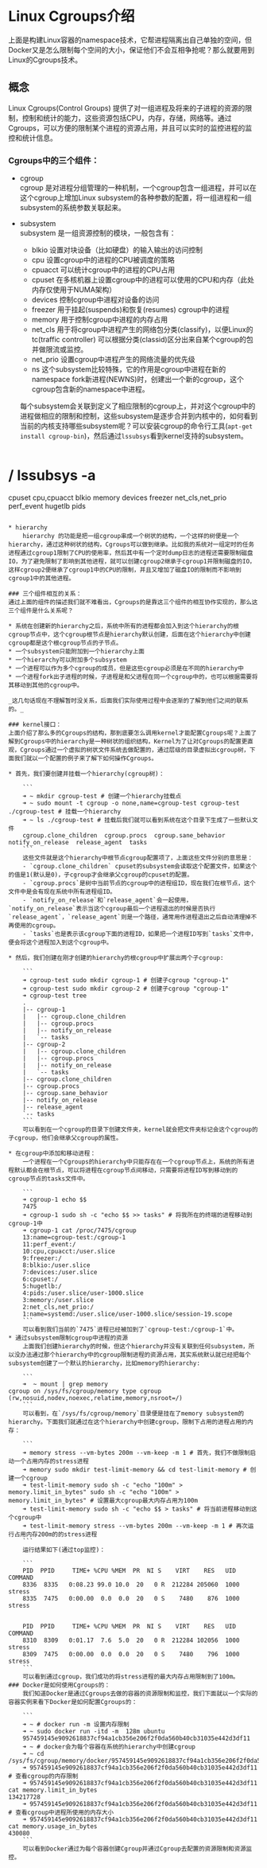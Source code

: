 # Linux Cgroups介绍
上面是构建Linux容器的namespace技术，它帮进程隔离出自己单独的空间，但Docker又是怎么限制每个空间的大小，保证他们不会互相争抢呢？那么就要用到Linux的Cgroups技术。

## 概念
Linux Cgroups(Control Groups) 提供了对一组进程及将来的子进程的资源的限制，控制和统计的能力，这些资源包括CPU，内存，存储，网络等。通过Cgroups，可以方便的限制某个进程的资源占用，并且可以实时的监控进程的监控和统计信息。  
### Cgroups中的三个组件：  

* cgroup  
	cgroup 是对进程分组管理的一种机制，一个cgroup包含一组进程，并可以在这个cgroup上增加Linux subsystem的各种参数的配置，将一组进程和一组subsystem的系统参数关联起来。
* subsystem  
	subsystem 是一组资源控制的模块，一般包含有：
	
	- blkio 设置对块设备（比如硬盘）的输入输出的访问控制
	- cpu 设置cgroup中的进程的CPU被调度的策略
	- cpuacct 可以统计cgroup中的进程的CPU占用
	- cpuset 在多核机器上设置cgroup中的进程可以使用的CPU和内存（此处内存仅使用于NUMA架构）
	- devices 控制cgroup中进程对设备的访问
	- freezer 用于挂起(suspends)和恢复(resumes) cgroup中的进程
	- memory 用于控制cgroup中进程的内存占用
	- net_cls 用于将cgroup中进程产生的网络包分类(classify)，以便Linux的tc(traffic controller) 可以根据分类(classid)区分出来自某个cgroup的包并做限流或监控。
	- net_prio 设置cgroup中进程产生的网络流量的优先级
	- ns 这个subsystem比较特殊，它的作用是cgroup中进程在新的namespace fork新进程(NEWNS)时，创建出一个新的cgroup，这个cgroup包含新的namespace中进程。  

	每个subsystem会关联到定义了相应限制的cgroup上，并对这个cgroup中的进程做相应的限制和控制，这些subsystem是逐步合并到内核中的，如何看到当前的内核支持哪些subsystem呢？可以安装cgroup的命令行工具(`apt-get install cgroup-bin`)，然后通过`lssubsys`看到kernel支持的subsystem。  	
	
	```shell
# / lssubsys -a
cpuset
cpu,cpuacct
blkio
memory
devices
freezer
net_cls,net_prio
perf_event
hugetlb
pids
```

* hierarchy  
	hierarchy 的功能是把一组cgroup串成一个树状的结构，一个这样的树便是一个hierarchy，通过这种树状的结构，Cgroups可以做到继承。比如我的系统对一组定时的任务进程通过cgroup1限制了CPU的使用率，然后其中有一个定时dump日志的进程还需要限制磁盘IO，为了避免限制了影响到其他进程，就可以创建cgroup2继承于cgroup1并限制磁盘的IO，这样cgroup2便继承了cgroup1中的CPU的限制，并且又增加了磁盘IO的限制而不影响到cgroup1中的其他进程。
	
### 三个组件相互的关系：
通过上面的组件的描述我们就不难看出，Cgroups的是靠这三个组件的相互协作实现的，那么这三个组件是什么关系呢？  

* 系统在创建新的hierarchy之后，系统中所有的进程都会加入到这个hierarchy的根cgroup节点中，这个cgroup根节点是hierarchy默认创建，后面在这个hierarchy中创建cgroup都是这个根cgroup节点的子节点。
* 一个subsystem只能附加到一个hierarchy上面
* 一个hierarchy可以附加多个subsystem
* 一个进程可以作为多个cgroup的成员，但是这些cgroup必须是在不同的hierarchy中
* 一个进程fork出子进程的时候，子进程是和父进程在同一个cgroup中的，也可以根据需要将其移动到其他的cgroup中。

_这几句话现在不理解暂时没关系，后面我们实际使用过程中会逐渐的了解到他们之间的联系的。_
		
### kernel接口：
上面介绍了那么多的Cgroups的结构，那到底要怎么调用kernel才能配置Cgroups呢？上面了解到Cgroups中的hierarchy是一种树状的组织结构，Kernel为了让对Cgroups的配置更直观，Cgroups通过一个虚拟的树状文件系统去做配置的，通过层级的目录虚拟出cgroup树，下面我们就以一个配置的例子来了解下如何操作Cgroups。  

* 首先，我们要创建并挂载一个hierarchy(cgroup树)：

	```
	➜ ~ mkdir cgroup-test # 创建一个hierarchy挂载点
	➜ ~ sudo mount -t cgroup -o none,name=cgroup-test cgroup-test ./cgroup-test # 挂载一个hierarchy
	➜ ~ ls ./cgroup-test # 挂载后我们就可以看到系统在这个目录下生成了一些默认文件
	cgroup.clone_children  cgroup.procs  cgroup.sane_behavior  notify_on_release  release_agent  tasks
	```		
	这些文件就是这个hierarchy中根节点cgroup配置项了，上面这些文件分别的意思是：
	- `cgroup.clone_children` cpuset的subsystem会读取这个配置文件，如果这个的值是1(默认是0)，子cgroup才会继承父cgroup的cpuset的配置。
	- `cgroup.procs`是树中当前节点的cgroup中的进程组ID，现在我们在根节点，这个文件中是会有现在系统中所有进程组ID。
	- `notify_on_release`和`release_agent`会一起使用，`notify_on_release`表示当这个cgroup最后一个进程退出的时候是否执行`release_agent`，`release_agent`则是一个路径，通常用作进程退出之后自动清理掉不再使用的cgroup。
	- `tasks`也是表示该cgroup下面的进程ID，如果把一个进程ID写到`tasks`文件中，便会将这个进程加入到这个cgroup中。

* 然后，我们创建在刚才创建的hierarchy的根cgroup中扩展出两个子cgroup:

	```
	➜ cgroup-test sudo mkdir cgroup-1 # 创建子cgroup "cgroup-1"
	➜ cgroup-test sudo mkdir cgroup-2 # 创建子cgroup "cgroup-1"
	➜ cgroup-test tree
	.
	|-- cgroup-1
	|   |-- cgroup.clone_children
	|   |-- cgroup.procs
	|   |-- notify_on_release
	|   `-- tasks
	|-- cgroup-2
	|   |-- cgroup.clone_children
	|   |-- cgroup.procs
	|   |-- notify_on_release
	|   `-- tasks
	|-- cgroup.clone_children
	|-- cgroup.procs
	|-- cgroup.sane_behavior
	|-- notify_on_release
	|-- release_agent
	`-- tasks
	```
	可以看到在一个cgroup的目录下创建文件夹，kernel就会把文件夹标记会这个cgroup的子cgroup，他们会继承父cgroup的属性。
	
* 在cgroup中添加和移动进程：  
	一个进程在一个Cgroups的hierarchy中只能存在在一个cgroup节点上，系统的所有进程默认都会在根节点，可以将进程在cgroup节点间移动，只需要将进程ID写到移动到的cgroup节点的tasks文件中。
	
	```
	➜ cgroup-1 echo $$
	7475
	➜ cgroup-1 sudo sh -c "echo $$ >> tasks" # 将我所在的终端的进程移动到cgroup-1中
	➜ cgroup-1 cat /proc/7475/cgroup
	13:name=cgroup-test:/cgroup-1
	11:perf_event:/
	10:cpu,cpuacct:/user.slice
	9:freezer:/
	8:blkio:/user.slice
	7:devices:/user.slice
	6:cpuset:/
	5:hugetlb:/
	4:pids:/user.slice/user-1000.slice
	3:memory:/user.slice
	2:net_cls,net_prio:/
	1:name=systemd:/user.slice/user-1000.slice/session-19.scope
	```
	可以看到我们当前的`7475`进程已经被加到了`cgroup-test:/cgroup-1`中。
* 通过subsystem限制cgroup中进程的资源  
	上面我们创建hierarchy的时候，但这个hierarchy并没有关联到任何subsystem，所以没办法通过那个hierarchy中的cgroup限制进程的资源占用，其实系统默认就已经把每个subsystem创建了一个默认的hierarchy，比如memory的hierarchy:
	
	```
	➜  ~ mount | grep memory
cgroup on /sys/fs/cgroup/memory type cgroup (rw,nosuid,nodev,noexec,relatime,memory,nsroot=/)
	```
	可以看到，在`/sys/fs/cgroup/memory`目录便是挂在了memory subsystem的hierarchy。下面我们就通过在这个hierarchy中创建cgroup，限制下占用的进程占用的内存：
	
	```
	➜ memory stress --vm-bytes 200m --vm-keep -m 1 # 首先，我们不做限制启动一个占用内存的stress进程
	➜ memory sudo mkdir test-limit-memory && cd test-limit-memory # 创建一个cgroup
	➜ test-limit-memory sudo sh -c "echo "100m" > memory.limit_in_bytes" sudo sh -c "echo "100m" > memory.limit_in_bytes" # 设置最大cgroup最大内存占用为100m
	➜ test-limit-memory sudo sh -c "echo $$ > tasks" # 将当前进程移动到这个cgroup中
	➜ test-limit-memory stress --vm-bytes 200m --vm-keep -m 1 # 再次运行占用内存200m的的stress进程
	```
	运行结果如下(通过top监控)：
	
	```
	PID  PPID     TIME+ %CPU %MEM  PR  NI S    VIRT    RES   UID COMMAND
	8336  8335   0:08.23 99.0 10.0  20   0 R  212284 205060  1000 stress
	8335  7475   0:00.00  0.0  0.0  20   0 S    7480    876  1000 stress
	
	
	PID  PPID     TIME+ %CPU %MEM  PR  NI S    VIRT    RES   UID COMMAND
	8310  8309   0:01.17  7.6  5.0  20   0 R  212284 102056  1000 stress
	8309  7475   0:00.00  0.0  0.0  20   0 S    7480    796  1000 stress
	```
	可以看到通过cgroup，我们成功的将stress进程的最大内存占用限制到了100m。	
### Docker是如何使用Cgroups的：
	我们知道Docker是通过Cgroups去做的容器的资源限制和监控，我们下面就以一个实际的容器实例来看下Docker是如何配置Cgroups的：
	
	```
	➜ ~ # docker run -m 设置内存限制
	➜ ~ sudo docker run -itd -m  128m ubuntu
	957459145e9092618837cf94a1cb356e206f2f0da560b40cb31035e442d3df11
	➜ ~ # docker会为每个容器在系统的hierarchy中创建cgroup
	➜ ~ cd /sys/fs/cgroup/memory/docker/957459145e9092618837cf94a1cb356e206f2f0da560b40cb31035e442d3df11 
	➜ 957459145e9092618837cf94a1cb356e206f2f0da560b40cb31035e442d3df11 # 查看cgroup的内存限制
	➜ 957459145e9092618837cf94a1cb356e206f2f0da560b40cb31035e442d3df11 cat memory.limit_in_bytes
134217728
	➜ 957459145e9092618837cf94a1cb356e206f2f0da560b40cb31035e442d3df11 # 查看cgroup中进程所使用的内存大小
	➜ 957459145e9092618837cf94a1cb356e206f2f0da560b40cb31035e442d3df11 cat memory.usage_in_bytes
430080
	```
	可以看到Docker通过为每个容器创建Cgroup并通过Cgroup去配置的资源限制和资源监控。
	
